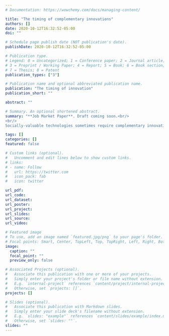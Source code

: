```yaml
---
# Documentation: https://wowchemy.com/docs/managing-content/

title: "The timing of complementary innovations"
authors: []
date: 2020-10-12T16:32:52-05:00
doi: ""

# Schedule page publish date (NOT publication's date).
publishDate: 2020-10-12T16:32:52-05:00

# Publication type.
# Legend: 0 = Uncategorized; 1 = Conference paper; 2 = Journal article;
# 3 = Preprint / Working Paper; 4 = Report; 5 = Book; 6 = Book section;
# 7 = Thesis; 8 = Patent
publication_types: ["3"]

# Publication name and optional abbreviated publication name.
publication: "The timing of innovation"
publication_short: ""

abstract: ""

# Summary. An optional shortened abstract.
summary: "**Job Market Paper**. Draft coming soon.<br/>
<br/>
Socially-valuable technologies sometimes require complementary innovations. This paper studies the development of innovations that exhibit such complementarity. At each point in time, a unit of attention is allocated across different innovation projects. The projects are completed stochastically in the form of breakthroughs. The social value of the technology depends on the set of completed projects by the time the agent decides to stop the development stage. In some cases it is optimal to develop the innovations in sequence. In others, it is optimal to develop multiple innovations simultaneously. I provide conditions that determine the efficient timing of development: sequential development is efficient when costs are high and there is more uncertainty about the innovations' rate of success. I compare the efficient allocation to the equilibrium outcome with a decentralized industry in which many firms compete for the development of the innovations."

tags: []
categories: []
featured: false

# Custom links (optional).
#   Uncomment and edit lines below to show custom links.
# links:
# - name: Follow
#   url: https://twitter.com
#   icon_pack: fab
#   icon: twitter

url_pdf:
url_code:
url_dataset:
url_poster:
url_project:
url_slides:
url_source:
url_video:

# Featured image
# To use, add an image named `featured.jpg/png` to your page's folder. 
# Focal points: Smart, Center, TopLeft, Top, TopRight, Left, Right, BottomLeft, Bottom, BottomRight.
image:
  caption: ""
  focal_point: ""
  preview_only: false

# Associated Projects (optional).
#   Associate this publication with one or more of your projects.
#   Simply enter your project's folder or file name without extension.
#   E.g. `internal-project` references `content/project/internal-project/index.md`.
#   Otherwise, set `projects: []`.
projects: []

# Slides (optional).
#   Associate this publication with Markdown slides.
#   Simply enter your slide deck's filename without extension.
#   E.g. `slides: "example"` references `content/slides/example/index.md`.
#   Otherwise, set `slides: ""`.
slides: ""
---
```

